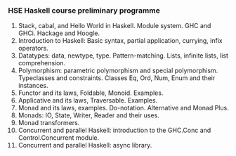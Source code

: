 ### HSE Haskell course preliminary programme

1. Stack, cabal, and Hello World in Haskell. Module system. GHC and GHCi. Hackage and Hoogle.
2. Introduction to Haskell: Basic syntax, partial application, currying, infix operators.
3. Datatypes: data, newtype, type. Pattern-matching. Lists, infinite lists, list comprehension.
4. Polymorphism: parametric polymorphism and special polymorphism. Typeclasses and constraints. Classes Eq, Ord, Num, Enum and their instances.
5. Functor and its laws, Foldable, Monoid. Examples.
6. Applicative and its laws, Traversable. Examples.
7. Monad and its laws, examples. Do-notation. Alternative and Monad Plus.
8. Monads: IO, State, Writer, Reader and their uses.
9. Monad transformers.
10. Concurrent and parallel Haskell: introduction to the GHC.Conc and Control.Concurrent module.
11. Concurrent and parallel Haskell: async library.
